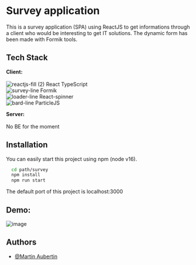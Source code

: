 
#  Survey application 

This is a survey application (SPA) using ReactJS to get informations through a client who would be interesting to get IT solutions. The dynamic form has been made with Formik tools.

## Tech Stack

**Client:** <br /> <br /> 
![reactjs-fill (2)](https://github.com/MarthL/survey/assets/49653907/8cd7a90f-022f-47c1-988b-9c3c927ffae0) React TypeScript <br />
![survey-line](https://github.com/MarthL/survey/assets/49653907/68f1565f-594d-4b82-b0d4-d46088770c17) Formik <br />
![loader-line](https://github.com/MarthL/survey/assets/49653907/b9b3272c-c0ff-4485-8dfb-8525cf78dd35) React-spinner <br />
![bard-line](https://github.com/MarthL/survey/assets/49653907/8aba1d65-5120-4ea9-b542-53bf13a5d760) ParticleJS <br />

**Server:** <br /> <br /> 
No BE for the moment

## Installation 

You can easily start this project using npm (node v16).

```bash
  cd path/survey
  npm install
  npm run start
```

The default port of this project is localhost:3000

## Demo:

![image](https://github.com/MarthL/survey/assets/49653907/ed97c373-7803-4059-ba0b-c09f6b18d761)



## Authors

- [@Martin Aubertin](https://github.com/MarthL/)

